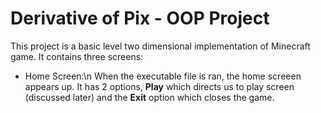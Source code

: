 # Derivative of Pix - OOP Project
This project is a basic level two dimensional implementation of Minecraft game. It contains three screens:
- Home Screen:\n When the executable file is ran, the home screeen appears up. It has 2 options, **Play** which directs us to play screen (discussed later) and the **Exit** option which closes the game.
